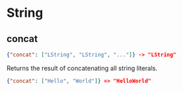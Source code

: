 # String

## concat

```json
{"concat": ["LString", "LString", "..."]} -> "LString"
```

Returns the result of concatenating all string literals.

```json
{"concat": ["Hello", "World"]} => "HelloWorld"
```
